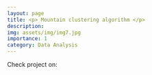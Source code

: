 ```yaml
---
layout: page
title: <p> Mountain clustering algorithm </p>
description: 
img: assets/img/img7.jpg
importance: 1
category: Data Analysis
---
```




Check project on: [<i class="fab fa-github" style='font-size:30px' align="center"></i> ](https://github.com/EmmanuelPred/Mountain_clustering_algorithm) 
